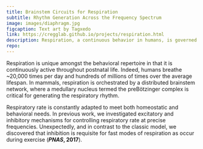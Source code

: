 ```yaml
---
title: Brainstem Circuits for Respiration
subtitle: Rhythm Generation Across the Frequency Spectrum
image: images/diaphragm.jpg
figcaption: Text art by Tagxedo
link: https://cregglab.github.io/projects/respiration.html
description: Respiration, a continuous behavior in humans, is governed by the brainstem's preBötzinger complex. Our research has demonstrated that inhibition is essential for rapid respiratory rates during activities like exercise.
repo: 
---
```

Respiration is unique amongst the behavioral repertoire in that it is continuously active throughout postnatal life. Indeed, humans breathe ~20,000 times per day and hundreds of millions of times over the average lifespan. In mammals, respiration is orchestrated by a distributed brainstem network, where a medullary nucleus termed the preBötzinger complex is critical for generating the respiratory rhythm.

Respiratory rate is constantly adapted to meet both homeostatic and behavioral needs. In previous work, we investigated excitatory and inhibitory mechanisms for controlling respiratory rate at precise frequencies. Unexpectedly, and in contrast to the classic model, we discovered that inhibition is requisite for fast modes of respiration as occur during exercise (<a href="https://jmcregg.github.io/files/Cregg_PNAS_2017.pdf" style="text-decoration: none" target="_blank"><strong><i>PNAS</i>, 2017</strong></a>).


